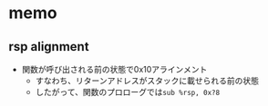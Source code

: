 # memo

## rsp alignment

- 関数が呼び出される前の状態で0x10アラインメント
  - すなわち、リターンアドレスがスタックに載せられる前の状態
  - したがって、関数のプロローグでは`sub %rsp, 0x?8`
